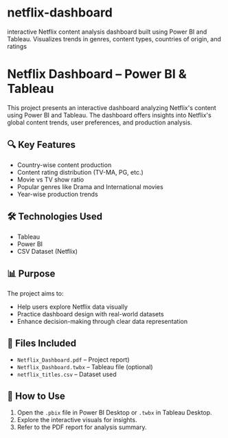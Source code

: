 # netflix-dashboard
interactive Netflix content analysis dashboard built using Power BI and Tableau. Visualizes trends in genres, content types, countries of origin, and ratings
# Netflix Dashboard – Power BI & Tableau

This project presents an interactive dashboard analyzing Netflix's content using Power BI and Tableau. The dashboard offers insights into Netflix's global content trends, user preferences, and production analysis.

## 🔍 Key Features

- Country-wise content production
- Content rating distribution (TV-MA, PG, etc.)
- Movie vs TV show ratio
- Popular genres like Drama and International movies
- Year-wise production trends

## 🛠️ Technologies Used

- Tableau
- Power BI
- CSV Dataset (Netflix)

## 📊 Purpose

The project aims to:
- Help users explore Netflix data visually
- Practice dashboard design with real-world datasets
- Enhance decision-making through clear data representation


## 📂 Files Included

- `Netflix_Dashboard.pdf` – Project report)
- `Netflix_Dashboard.twbx` – Tableau file (optional)
- `netflix_titles.csv` – Dataset used 

## 📎 How to Use

1. Open the `.pbix` file in Power BI Desktop or `.twbx` in Tableau Desktop.
2. Explore the interactive visuals for insights.
3. Refer to the PDF report for analysis summary.


